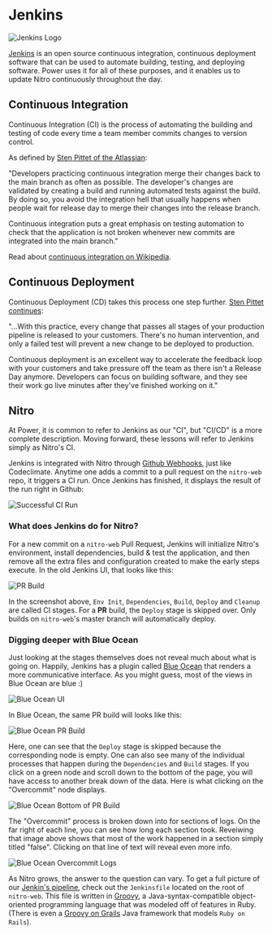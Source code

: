 # Jenkins

![Jenkins Logo](https://raw.githubusercontent.com/powerhome/phrg-jenkins/master/Jenkins-Logo.png?raw=true "Jenkins Logo")

[Jenkins](https://github.com/jenkinsci/jenkins) is an open source continuous integration, continuous deployment software that can be used to automate building, testing, and deploying software. Power uses it for all of these purposes, and it enables us to update Nitro continuously throughout the day.

## Continuous Integration

Continuous Integration (CI) is the process of automating the building and testing of code every time a team member commits changes to version control.

As defined by [Sten Pittet of the Atlassian](https://www.atlassian.com/continuous-delivery/ci-vs-ci-vs-cd):

"Developers practicing continuous integration merge their changes back to the main branch as often as possible. The developer's changes are validated by creating a build and running automated tests against the build. By doing so, you avoid the integration hell that usually happens when people wait for release day to merge their changes into the release branch.

Continuous integration puts a great emphasis on testing automation to check that the application is not broken whenever new commits are integrated into the main branch."

Read about [continuous integration on Wikipedia](https://en.wikipedia.org/wiki/Continuous_integration).

## Continuous Deployment

Continuous Deployment (CD) takes this process one step further. [Sten Pittet continues](https://www.atlassian.com/continuous-delivery/ci-vs-ci-vs-cd):

"...With this practice, every change that passes all stages of your production pipeline is released to your customers. There's no human intervention, and only a failed test will prevent a new change to be deployed to production.

Continuous deployment is an excellent way to accelerate the feedback loop with your customers and take pressure off the team as there isn't a Release Day anymore. Developers can focus on building software, and they see their work go live minutes after they've finished working on it."

## Nitro

At Power, it is common to refer to Jenkins as our "CI", but "CI/CD" is a more complete description. Moving forward, these lessons will refer to Jenkins simply as Nitro's CI.

Jenkins is integrated with Nitro through [Github Webhooks](https://help.github.com/articles/about-webhooks/), just like Codeclimate. Anytime one adds a commit to a pull request on the `nitro-web` repo, it triggers a CI run. Once Jenkins has finished, it displays the result of the run right in Github:

![Successful CI Run](https://raw.githubusercontent.com/powerhome/phrg-jenkins/master/Green-CI-Run.png?raw=true "Successful CI Run")

### What does Jenkins do for Nitro?

For a new commit on a `nitro-web` Pull Request, Jenkins will initialize Nitro's environment, install dependencies, build & test the application, and then remove all the extra files and configuration created to make the early steps execute. In the old Jenkins UI, that looks like this:

![PR Build](https://raw.githubusercontent.com/powerhome/phrg-jenkins/master/PR-9136-Old-Jenkins-UI.png?raw=true "PR Build")

In the screenshot above, `Env Init`, `Dependencies`, `Build`, `Deploy` and `Cleanup` are called CI stages. For a **PR** build, the `Deploy` stage is skipped over. Only builds on `nitro-web`'s master branch will automatically deploy.

### Digging deeper with Blue Ocean

Just looking at the stages themselves does not reveal much about what is going on. Happily, Jenkins has a plugin called [Blue Ocean](https://jenkins.io/projects/blueocean/) that renders a more communicative interface. As you might guess, most of the views in Blue Ocean are blue :)

![Blue Ocean UI](https://raw.githubusercontent.com/powerhome/phrg-jenkins/master/Blue-Ocean-UI.png?raw=true "Blue Ocean UI")

In Blue Ocean, the same PR build will looks like this:

![Blue Ocean PR Build](https://raw.githubusercontent.com/powerhome/phrg-jenkins/master/Build-View-in-Blue-Ocean.png?raw=true "Blue Ocean PR Build")

Here, one can see that the `Deploy` stage is skipped because the corresponding node is empty. One can also see many of the individual processes that happen during the `Dependencies` and `Build` stages. If you click on a green node and scroll down to the bottom of the page, you will have access to another break down of the data. Here is what clicking on the "Overcommit" node displays.

![Blue Ocean Bottom of PR Build](https://raw.githubusercontent.com/powerhome/phrg-jenkins/master/Overcommit-Overview-in-Blue-Ocean.png?raw=true "Blue Ocean Bottom of PR Build")

The "Overcommit" process is broken down into for sections of logs. On the far right of each line, you can see how long each section took. Reveiwing that image above shows that most of the work happened in a section simply titled "false". Clicking on that line of text will reveal even more info.

![Blue Ocean Overcommit Logs](https://raw.githubusercontent.com/powerhome/phrg-jenkins/master/Overcommit-Logs.png?raw=true "Blue Ocean Overcommit Logs")


As Nitro grows, the answer to the question can vary. To get a full picture of our [Jenkin's pipeline](https://jenkins.io/doc/book/pipeline/), check out the `Jenkinsfile` located on the root of `nitro-web`. This file is written in [Groovy](http://groovy-lang.org/), a Java-syntax-compatible object-oriented programming language that was modeled off of features in Ruby. (There is even a [Groovy on Grails](https://grails.org/) Java framework that models `Ruby on Rails`).
